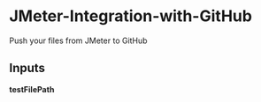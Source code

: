 # JMeter-Integration-with-GitHub
Push your files from JMeter to GitHub

## Inputs

**testFilePath** 
